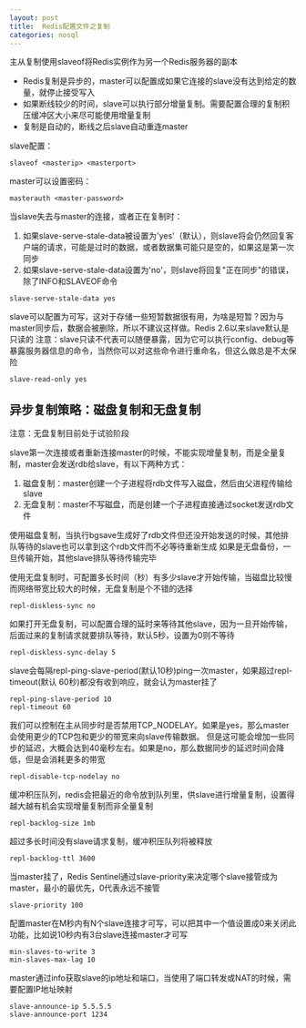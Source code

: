 ```yaml
---
layout: post
title:  Redis配置文件之复制
categories: nosql
---
```


主从复制使用slaveof将Redis实例作为另一个Redis服务器的副本

- Redis复制是异步的，master可以配置成如果它连接的slave没有达到给定的数量，就停止接受写入
- 如果断线较少的时间，slave可以执行部分增量复制。需要配置合理的复制积压缓冲区大小来尽可能使用增量复制
- 复制是自动的，断线之后slave自动重连master

slave配置：
```
slaveof <masterip> <masterport>
```

master可以设置密码：
```
masterauth <master-password>
```

当slave失去与master的连接，或者正在复制时：
1. 如果slave-serve-stale-data被设置为'yes'（默认），则slave将会仍然回复客户端的请求，可能是过时的数据，或者数据集可能只是空的，如果这是第一次同步
2. 如果slave-serve-stale-data设置为'no'，则slave将回复"正在同步"的错误，除了INFO和SLAVEOF命令
```
slave-serve-stale-data yes
```

slave可以配置为可写，这对于存储一些短暂数据很有用，为啥是短暂？因为与master同步后，数据会被删除，所以不建议这样做。Redis 2.6以来slave默认是只读的
注意：slave只读不代表可以随便暴露，因为它可以执行config、debug等暴露服务器信息的命令，当然你可以对这些命令进行重命名，但这么做总是不太保险
```
slave-read-only yes
```

## 异步复制策略：磁盘复制和无盘复制
注意：无盘复制目前处于试验阶段

slave第一次连接或者重新连接master的时候，不能实现增量复制，而是全量复制，master会发送rdb给slave，有以下两种方式：
1. 磁盘复制：master创建一个子进程将rdb文件写入磁盘，然后由父进程传输给slave
2. 无盘复制：master不写磁盘，而是创建一个子进程直接通过socket发送rdb文件

使用磁盘复制，当执行bgsave生成好了rdb文件但还没开始发送的时候，其他排队等待的slave也可以拿到这个rdb文件而不必等待重新生成
如果是无盘备份，一旦传输开始，其他slave排队等待传输完毕

使用无盘复制时，可配置多长时间（秒）有多少slave才开始传输，当磁盘比较慢而网络带宽比较大的时候，无盘复制是个不错的选择
```
repl-diskless-sync no
```

如果打开无盘复制，可以配置合理的延时来等待其他slave，因为一旦开始传输，后面过来的复制请求就要排队等待，默认5秒，设置为0则不等待
```
repl-diskless-sync-delay 5
```

slave会每隔repl-ping-slave-period(默认10秒)ping一次master，如果超过repl-timeout(默认 60秒)都没有收到响应，就会认为master挂了
```
repl-ping-slave-period 10
repl-timeout 60
```

我们可以控制在主从同步时是否禁用TCP_NODELAY。如果是yes，那么master会使用更少的TCP包和更少的带宽来向slave传输数据。
但是这可能会增加一些同步的延迟，大概会达到40毫秒左右。如果是no，那么数据同步的延迟时间会降低，但是会消耗更多的带宽
```
repl-disable-tcp-nodelay no
```

缓冲积压队列，redis会把最近的命令放到队列里，供slave进行增量复制，设置得越大越有机会实现增量复制而非全量复制
```
repl-backlog-size 1mb
```

超过多长时间没有slave请求复制，缓冲积压队列将被释放
```
repl-backlog-ttl 3600
```

当master挂了，Redis Sentinel通过slave-priority来决定哪个slave接管成为master，最小的最优先，0代表永远不接管
```
slave-priority 100
```

配置master在M秒内有N个slave连接才可写，可以把其中一个值设置成0来关闭此功能，比如说10秒内有3台slave连接master才可写
```
min-slaves-to-write 3
min-slaves-max-lag 10
```

master通过info获取slave的ip地址和端口，当使用了端口转发或NAT的时候，需要配置IP地址映射
```
slave-announce-ip 5.5.5.5
slave-announce-port 1234
```